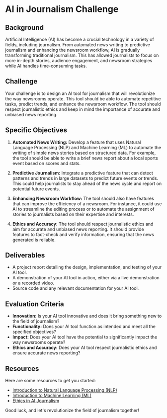 # AI in Journalism Challenge

## Background

Artificial Intelligence (AI) has become a crucial technology in a variety of fields, including journalism. From automated news writing to predictive journalism and enhancing the newsroom workflow, AI is gradually transforming traditional journalism. This has allowed journalists to focus on more in-depth stories, audience engagement, and newsroom strategies while AI handles time-consuming tasks.

## Challenge

Your challenge is to design an AI tool for journalism that will revolutionize the way newsrooms operate. This tool should be able to automate repetitive tasks, predict trends, and enhance the newsroom workflow. The tool should respect journalistic ethics and keep in mind the importance of accurate and unbiased news reporting.

## Specific Objectives

1. **Automated News Writing:** Develop a feature that uses Natural Language Processing (NLP) and Machine Learning (ML) to automate the writing of simple news stories based on structured data. For example, the tool should be able to write a brief news report about a local sports event based on scores and stats.

2. **Predictive Journalism:** Integrate a predictive feature that can detect patterns and trends in large datasets to predict future events or trends. This could help journalists to stay ahead of the news cycle and report on potential future events.

3. **Enhancing Newsroom Workflow:** The tool should also have features that can improve the efficiency of a newsroom. For instance, it could use AI to streamline the editing process or to automate the assignment of stories to journalists based on their expertise and interests.

4. **Ethics and Accuracy:** The tool should respect journalistic ethics and aim for accurate and unbiased news reporting. It should provide features to fact-check and verify information, ensuring that the news generated is reliable.

## Deliverables

- A project report detailing the design, implementation, and testing of your AI tool. 
- A demonstration of your AI tool in action, either via a live demonstration or a recorded video.
- Source code and any relevant documentation for your AI tool.

## Evaluation Criteria

- **Innovation:** Is your AI tool innovative and does it bring something new to the field of journalism?
- **Functionality:** Does your AI tool function as intended and meet all the specified objectives?
- **Impact:** Does your AI tool have the potential to significantly impact the way newsrooms operate?
- **Ethics and Accuracy:** Does your AI tool respect journalistic ethics and ensure accurate news reporting?

## Resources

Here are some resources to get you started:

- [Introduction to Natural Language Processing (NLP)](https://www.tutorialspoint.com/artificial_intelligence/artificial_intelligence_natural_language_processing.htm)
- [Introduction to Machine Learning (ML)](https://developers.google.com/machine-learning/crash-course/ml-intro)
- [Ethics in AI Journalism](https://towardsdatascience.com/ethics-in-ai-journalism-7c23333b9dde)

Good luck, and let's revolutionize the field of journalism together!
